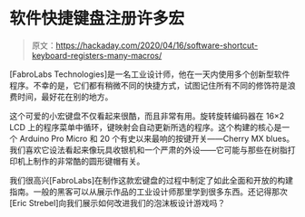 # 软件快捷键盘注册许多宏

> 原文：<https://hackaday.com/2020/04/16/software-shortcut-keyboard-registers-many-macros/>

[FabroLabs Technologies]是一名工业设计师，他在一天内使用多个创新型软件程序。不幸的是，它们都有稍微不同的快捷方式，试图记住所有不同的修饰符是浪费时间，最好花在别的地方。

这个可爱的小宏键盘不仅看起来很酷，而且非常有用。旋转旋转编码器在 16×2 LCD 上的程序菜单中循环，键映射会自动更新所选的程序。这个构建的核心是一个 Arduino Pro Micro 和 20 个有史以来最响的按键开关——Cherry MX blues。我们喜欢它设法看起来像玩具收银机和一个严肃的外设——它可能与那些在树脂打印机上制作的非常酷的圆形键帽有关。

我们很高兴[FabroLabs]在制作这款宏键盘的过程中制定了如此全面和开放的构建指南。一般的黑客可以从展示作品的工业设计师那里学到很多东西。还记得那次[Eric Strebel]向我们展示如何改进我们的泡沫板设计游戏吗？